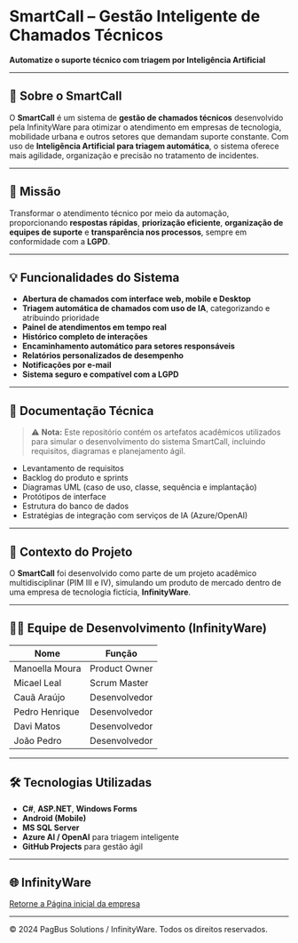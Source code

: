 # **SmartCall – Gestão Inteligente de Chamados Técnicos**

**Automatize o suporte técnico com triagem por Inteligência Artificial**

--- 

## 📌 Sobre o SmartCall

O **SmartCall** é um sistema de **gestão de chamados técnicos** desenvolvido pela InfinityWare para otimizar o atendimento em empresas de tecnologia, mobilidade urbana e outros setores que demandam suporte constante. Com uso de **Inteligência Artificial para triagem automática**, o sistema oferece mais agilidade, organização e precisão no tratamento de incidentes.

---

## 🎯 Missão

Transformar o atendimento técnico por meio da automação, proporcionando **respostas rápidas**, **priorização eficiente**, **organização de equipes de suporte** e **transparência nos processos**, sempre em conformidade com a **LGPD**.

---

## 💡 Funcionalidades do Sistema

- **Abertura de chamados com interface web, mobile e Desktop**
- **Triagem automática de chamados com uso de IA**, categorizando e atribuindo prioridade
- **Painel de atendimentos em tempo real**
- **Histórico completo de interações**
- **Encaminhamento automático para setores responsáveis**
- **Relatórios personalizados de desempenho**
- **Notificações por e-mail**
- **Sistema seguro e compatível com a LGPD**

---

## 📁 Documentação Técnica

> ⚠️ **Nota:** Este repositório contém os artefatos acadêmicos utilizados para simular o desenvolvimento do sistema SmartCall, incluindo requisitos, diagramas e planejamento ágil.

- Levantamento de requisitos
- Backlog do produto e sprints
- Diagramas UML (caso de uso, classe, sequência e implantação)
- Protótipos de interface
- Estrutura do banco de dados
- Estratégias de integração com serviços de IA (Azure/OpenAI)

---

## 🧠 Contexto do Projeto

O **SmartCall** foi desenvolvido como parte de um projeto acadêmico multidisciplinar (PIM III e IV), simulando um produto de mercado dentro de uma empresa de tecnologia fictícia, **InfinityWare**.

---

## 👨‍💻 Equipe de Desenvolvimento (InfinityWare)

| Nome            | Função            |
|-----------------|-------------------|
| Manoella Moura  | Product Owner     |
| Micael Leal     | Scrum Master      |
| Cauã Araújo     | Desenvolvedor     |
| Pedro Henrique  | Desenvolvedor     |
| Davi Matos      | Desenvolvedor     |
| João Pedro      | Desenvolvedor     |

---

## 🛠️ Tecnologias Utilizadas

- **C#**, **ASP.NET**, **Windows Forms**
- **Android (Mobile)**
- **MS SQL Server**
- **Azure AI / OpenAI** para triagem inteligente
- **GitHub Projects** para gestão ágil

---

## 🌐 InfinityWare 

[Retorne a Página inicial da empresa](https://github.com/INFTYWARE)

---

© 2024 PagBus Solutions / InfinityWare. Todos os direitos reservados.
